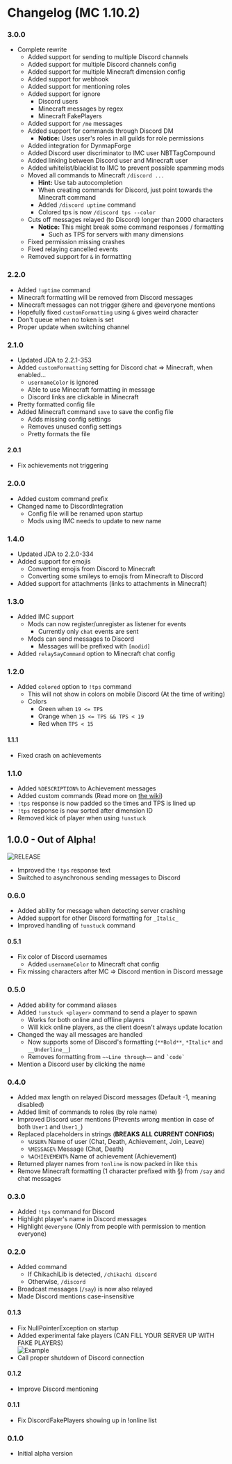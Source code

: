 # Changelog (MC 1.10.2)

### 3.0.0
- Complete rewrite
    - Added support for sending to multiple Discord channels
    - Added support for multiple Discord channels config
    - Added support for multiple Minecraft dimension config
    - Added support for webhook
    - Added support for mentioning roles
    - Added support for ignore
	    - Discord users
	    - Minecraft messages by regex
	    - Minecraft FakePlayers
    - Added support for `/me` messages
    - Added support for commands through Discord DM
	    - **Notice:** Uses user's roles in all guilds for role permissions
    - Added integration for DynmapForge
    - Added Discord user discriminator to IMC user NBTTagCompound
    - Added linking between Discord user and Minecraft user
    - Added whitelist/blacklist to IMC to prevent possible spamming mods
    - Moved all commands to Minecraft `/discord ...`
	    - **Hint:** Use tab autocompletion
	    - When creating commands for Discord, just point towards the Minecraft command
    	- Added `/discord uptime` command
    	- Colored tps is now `/discord tps --color`
    - Cuts off messages relayed (to Discord) longer than 2000 characters
	    - **Notice:** This might break some command responses / formatting
		    - Such as TPS for servers with many dimensions
    - Fixed permission missing crashes
    - Fixed relaying cancelled events
    - Removed support for `&` in formatting

### 2.2.0
- Added `!uptime` command
- Minecraft formatting will be removed from Discord messages
- Minecraft messages can not trigger @here and @everyone mentions
- Hopefully fixed `customFormatting` using `&` gives weird character
- Don't queue when no token is set
- Proper update when switching channel

### 2.1.0
- Updated JDA to 2.2.1-353
- Added `customFormatting` setting for Discord chat => Minecraft, when enabled...
	- `usernameColor` is ignored
	- Able to use Minecraft formatting in message
	- Discord links are clickable in Minecraft
- Pretty formatted config file
- Added Minecraft command `save` to save the config file
	- Adds missing config settings
	- Removes unused config settings
	- Pretty formats the file

#### 2.0.1
- Fix achievements not triggering

### 2.0.0
- Added custom command prefix
- Changed name to DiscordIntegration
	- Config file will be renamed upon startup
	- Mods using IMC needs to update to new name

### 1.4.0
- Updated JDA to 2.2.0-334
- Added support for emojis
	- Converting emojis from Discord to Minecraft
	- Converting some smileys to emojis from Minecraft to Discord
- Added support for attachments (links to attachments in Minecraft)

### 1.3.0
- Added IMC support
	- Mods can now register/unregister as listener for events
		- Currently only `chat` events are sent
	- Mods can send messages to Discord
		- Messages will be prefixed with `[modid]`
- Added `relaySayCommand` option to Minecraft chat config

### 1.2.0
- Added `colored` option to `!tps` command
	- This will not show in colors on mobile Discord (At the time of writing)
	- Colors
		- Green when `19 <= TPS`
		- Orange when `15 <= TPS && TPS < 19`
		- Red when `TPS < 15`

#### 1.1.1
- Fixed crash on achievements

### 1.1.0
- Added `%DESCRIPTION%` to Achievement messages
- Added custom commands (Read more on [the wiki](https://github.com/Chikachi/ChikachiDiscord/wiki/Custom-Commands))
- `!tps` response is now padded so the times and TPS is lined up
- `!tps` response is now sorted after dimension ID
- Removed kick of player when using `!unstuck`

## 1.0.0 - Out of Alpha!
![RELEASE](https://media.giphy.com/media/duGmnxv5TZDy/giphy.gif)
- Improved the `!tps` response text
- Switched to asynchronous sending messages to Discord

### 0.6.0
- Added ability for message when detecting server crashing
- Added support for other Discord formatting for `_Italic_`
- Improved handling of `!unstuck` command

#### 0.5.1
- Fix color of Discord usernames
	- Added `usernameColor` to Minecraft chat config
- Fix missing characters after MC => Discord mention in Discord message

### 0.5.0
- Added ability for command aliases
- Added `!unstuck <player>` command to send a player to spawn
	- Works for both online and offline players
	- Will kick online players, as the client doesn't always update location
- Changed the way all messages are handled
	- Now supports some of Discord's formatting (`**Bold**`, `*Italic*` and `__Underline__`)
	- Removes formatting from `~~Line through~~` and ``` `code` ```
- Mention a Discord user by clicking the name

### 0.4.0
- Added max length on relayed Discord messages (Default -1, meaning disabled)
- Added limit of commands to roles (by role name)
- Improved Discord user mentions (Prevents wrong mention in case of both `User1` and `User1_`)
- Replaced placeholders in strings (**BREAKS ALL CURRENT CONFIGS**)
	- `%USER%` Name of user (Chat, Death, Achievement, Join, Leave)
	- `%MESSAGE%` Message (Chat, Death)
	- `%ACHIEVEMENT%` Name of achievement (Achievement)
- Returned player names from `!online` is now packed in like `this`
- Remove Minecraft formatting (1 character prefixed with §) from `/say` and chat messages

### 0.3.0
- Added `!tps` command for Discord
- Highlight player's name in Discord messages
- Highlight `@everyone` (Only from people with permission to mention everyone)

### 0.2.0
- Added command
	- If ChikachiLib is detected, `/chikachi discord`
	- Otherwise, `/discord`
- Broadcast messages (`/say`) is now also relayed
- Made Discord mentions case-insensitive

#### 0.1.3
- Fix NullPointerException on startup
- Added experimental fake players (CAN FILL YOUR SERVER UP WITH FAKE PLAYERS)  
![Example](https://ss.chikachi.net/2016-05-05_03-10-13_7109d217-ef20-4979-a5a4-0baa8c8a46c4.png)
- Call proper shutdown of Discord connection

#### 0.1.2
- Improve Discord mentioning

#### 0.1.1
- Fix DiscordFakePlayers showing up in !online list

### 0.1.0
- Initial alpha version